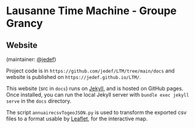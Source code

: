 # Lausanne Time Machine - Groupe Grancy

## Website

(maintainer: [@jedef](https://github.com/jedef))

Project code is in `https://github.com/jedef/LTM/tree/main/docs` and website is published on `https://jedef.github.io/LTM/`.

This website (src in `docs`) runs on [Jekyll](https://jekyllrb.com/), and is hosted on GitHub pages. Once installed, you can run the local Jekyll server with `bundle exec jekyll serve` in the `docs` directory.

The script `annuairecsvTogeoJSON.py` is used to transform the exported csv files to a format usable by [Leaflet](https://leafletjs.com/), for the interactive map.